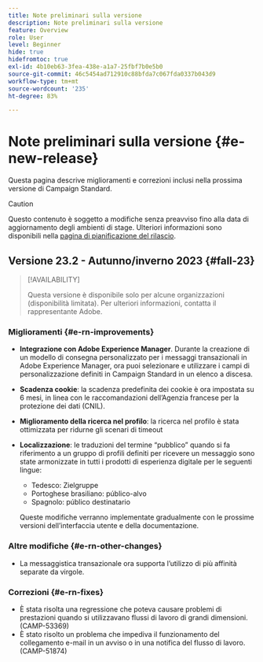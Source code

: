 ```yaml
---
title: Note preliminari sulla versione
description: Note preliminari sulla versione
feature: Overview
role: User
level: Beginner
hide: true
hidefromtoc: true
exl-id: 4b10eb63-3fea-438e-a1a7-25fbf7b0e5b0
source-git-commit: 46c5454ad712910c88bfda7c067fda0337b043d9
workflow-type: tm+mt
source-wordcount: '235'
ht-degree: 83%

---
```



# Note preliminari sulla versione {#e-new-release}

Questa pagina descrive miglioramenti e correzioni inclusi nella prossima versione di Campaign Standard.

>[!CAUTION]
>
> Questo contenuto è soggetto a modifiche senza preavviso fino alla data di aggiornamento degli ambienti di stage. Ulteriori informazioni sono disponibili nella [pagina di pianificazione del rilascio](../../rn/using/release-planning.md).

## Versione 23.2 - Autunno/inverno 2023 {#fall-23}

>[!AVAILABILITY]
>
>Questa versione è disponibile solo per alcune organizzazioni (disponibilità limitata). Per ulteriori informazioni, contatta il rappresentante Adobe.

### Miglioramenti {#e-rn-improvements}

* **Integrazione con Adobe Experience Manager**. Durante la creazione di un modello di consegna personalizzato per i messaggi transazionali in Adobe Experience Manager, ora puoi selezionare e utilizzare i campi di personalizzazione definiti in Campaign Standard in un elenco a discesa.

* **Scadenza cookie**: la scadenza predefinita dei cookie è ora impostata su 6 mesi, in linea con le raccomandazioni dell’Agenzia francese per la protezione dei dati (CNIL).

* **Miglioramento della ricerca nel profilo**: la ricerca nel profilo è stata ottimizzata per ridurne gli scenari di timeout

* **Localizzazione**: le traduzioni del termine “pubblico” quando si fa riferimento a un gruppo di profili definiti per ricevere un messaggio sono state armonizzate in tutti i prodotti di esperienza digitale per le seguenti lingue:

   * Tedesco: Zielgruppe
   * Portoghese brasiliano: público-alvo
   * Spagnolo: público destinatario

  Queste modifiche verranno implementate gradualmente con le prossime versioni dell’interfaccia utente e della documentazione.

### Altre modifiche {#e-rn-other-changes}

* La messaggistica transazionale ora supporta l’utilizzo di più affinità separate da virgole.

### Correzioni {#e-rn-fixes}

* È stata risolta una regressione che poteva causare problemi di prestazioni quando si utilizzavano flussi di lavoro di grandi dimensioni. (CAMP-53369)
* È stato risolto un problema che impediva il funzionamento del collegamento e-mail in un avviso o in una notifica del flusso di lavoro. (CAMP-51874)
